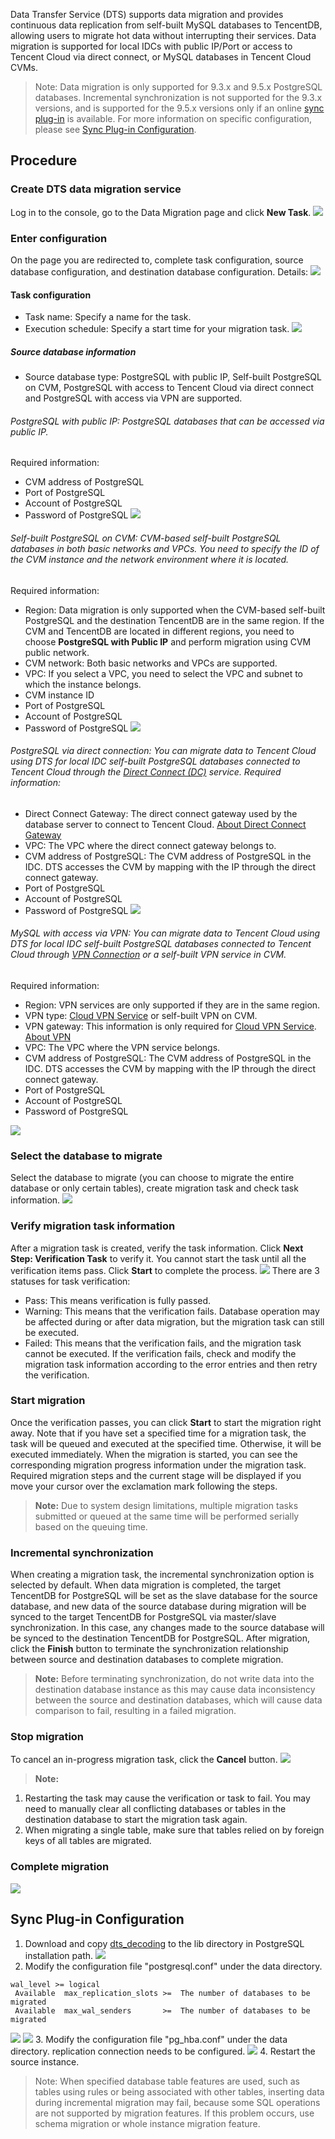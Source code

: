 Data Transfer Service (DTS) supports data migration and provides continuous data replication from self-built MySQL databases to TencentDB, allowing users to migrate hot data without interrupting their services. Data migration is supported for local IDCs with public IP/Port or access to Tencent Cloud via direct connect, or MySQL databases in Tencent Cloud CVMs.

>Note:
Data migration is only supported for 9.3.x and 9.5.x PostgreSQL databases. Incremental synchronization is not supported for the 9.3.x versions, and is supported for the 9.5.x versions only if an online [sync plug-in][1] is available. For more information on specific configuration, please see [Sync Plug-in Configuration](#.E5.90.8C.E6.AD.A5.E6.8F.92.E4.BB.B6.E9.85.8D.E7.BD.AE).

## Procedure

### Create DTS data migration service
Log in to the console, go to the Data Migration page and click **New Task**.
![](https://mc.qcloudimg.com/static/img/2ad6200dc53556f2c03f45e7a1af8320/image.png)
### Enter configuration
On the page you are redirected to, complete task configuration, source database configuration, and destination database configuration. Details:
![](https://main.qcloudimg.com/raw/19a5f00919d635d96aef413d7a63201f.png)
#### Task configuration
* Task name: Specify a name for the task.
* Execution schedule: Specify a start time for your migration task.
![](https://mc.qcloudimg.com/static/img/6d45bf22f31923704b6055f3f94f1781/image.png)
##### Source database information
* Source database type: PostgreSQL with public IP, Self-built PostgreSQL on CVM, PostgreSQL with access to Tencent Cloud via direct connect and PostgreSQL with access via VPN are supported.
###### PostgreSQL with public IP: PostgreSQL databases that can be accessed via public IP.
Required information:
* CVM address of PostgreSQL
* Port of PostgreSQL
* Account of PostgreSQL
* Password of PostgreSQL
![](https://main.qcloudimg.com/raw/b9135f84c4d8d92d947ebd093cd353f6.png)
###### Self-built PostgreSQL on CVM: CVM-based self-built PostgreSQL databases in both basic networks and VPCs. You need to specify the ID of the CVM instance and the network environment where it is located.
Required information:
* Region: Data migration is only supported when the CVM-based self-built PostgreSQL and the destination TencentDB are in the same region. If the CVM and TencentDB are located in different regions, you need to choose **PostgreSQL with Public IP** and perform migration using CVM public network.
* CVM network: Both basic networks and VPCs are supported.
* VPC: If you select a VPC, you need to select the VPC and subnet to which the instance belongs.
* CVM instance ID
* Port of PostgreSQL
* Account of PostgreSQL
* Password of PostgreSQL
![](https://main.qcloudimg.com/raw/cd7763bdc84eda652493d8ddd6e53f38.png)

###### PostgreSQL via direct connection: You can migrate data to Tencent Cloud using DTS for local IDC self-built PostgreSQL databases connected to Tencent Cloud through the [Direct Connect (DC)][2] service. Required information:
* Direct Connect Gateway: The direct connect gateway used by the database server to connect to Tencent Cloud. [About Direct Connect Gateway][3]
* VPC: The VPC where the direct connect gateway belongs to.
* CVM address of PostgreSQL: The CVM address of PostgreSQL in the IDC. DTS accesses the CVM by mapping with the IP through the direct connect gateway.
* Port of PostgreSQL
* Account of PostgreSQL
* Password of PostgreSQL
	![](https://main.qcloudimg.com/raw/2ed7d52a0c966284d74d78a662adbbe2.png)
		
###### MySQL with access via VPN: You can migrate data to Tencent Cloud using DTS for local IDC self-built PostgreSQL databases connected to Tencent Cloud through [VPN Connection][4] or a self-built VPN service in CVM.
Required information:
* Region: VPN services are only supported if they are in the same region.
* VPN type: [Cloud VPN Service][4] or self-built VPN on CVM.
* VPN gateway: This information is only required for [Cloud VPN Service][4]. [About VPN][5]
* VPC: The VPC where the VPN service belongs.
* CVM address of PostgreSQL: The CVM address of PostgreSQL in the IDC. DTS accesses the CVM by mapping with the IP through the direct connect gateway.
* Port of PostgreSQL
* Account of PostgreSQL
* Password of PostgreSQL
		
![](https://main.qcloudimg.com/raw/7599a0e9665796a1bc3d7e337606fcff.png)

### Select the database to migrate
 Select the database to migrate (you can choose to migrate the entire database or only certain tables), create migration task and check task information.
 ![](https://main.qcloudimg.com/raw/22aeb31026feb69a5478fe04bbcb2049.png)
### Verify migration task information
 After a migration task is created, verify the task information. Click **Next Step: Verification Task** to verify it. You cannot start the task until all the verification items pass. Click **Start** to complete the process.
![](https://main.qcloudimg.com/raw/5eea31c81b6fbf11ce2a800609f1cbbb.png)
There are 3 statuses for task verification:

 - Pass: This means verification is fully passed.
 - Warning: This means that the verification fails. Database operation may be affected during or after data migration, but the migration task can still be executed.
 - Failed: This means that the verification fails, and the migration task cannot be executed. If the verification fails, check and modify the migration task information according to the error entries and then retry the verification.

### Start migration
Once the verification passes, you can click **Start** to start the migration right away. Note that if you have set a specified time for a migration task, the task will be queued and executed at the specified time. Otherwise, it will be executed immediately.
When the migration is started, you can see the corresponding migration progress information under the migration task. Required migration steps and the current stage will be displayed if you move your cursor over the exclamation mark following the steps.
> **Note:**
> Due to system design limitations, multiple migration tasks submitted or queued at the same time will be performed serially based on the queuing time.

### Incremental synchronization
When creating a migration task, the incremental synchronization option is selected by default. When data migration is completed, the target TencentDB for PostgreSQL will be set as the slave database for the source database, and new data of the source database during migration will be synced to the target TencentDB for PostgreSQL via master/slave synchronization. In this case, any changes made to the source database will be synced to the destination TencentDB for PostgreSQL.
After migration, click the **Finish** button to terminate the synchronization relationship between source and destination databases to complete migration.
> **Note:**
> Before terminating synchronization, do not write data into the destination database instance as this may cause data inconsistency between the source and destination databases, which will cause data comparison to fail, resulting in a failed migration.

### Stop migration
To cancel an in-progress migration task, click the **Cancel** button.
![](https://main.qcloudimg.com/raw/48844d9bf0f005015b89c67c67ce0e68.png)

>**Note:**
1. Restarting the task may cause the verification or task to fail. You may need to manually clear all conflicting databases or tables in the destination database to start the migration task again.
2. When migrating a single table, make sure that tables relied on by foreign keys of all tables are migrated.

### Complete migration
![](https://main.qcloudimg.com/raw/4c6727dbdfcc9ced708406ca75ac97eb.png)

## Sync Plug-in Configuration
1. Download and copy [dts_decoding][1] to the lib directory in PostgreSQL installation path.
![](https://main.qcloudimg.com/raw/7958a443bc4564a95242949b2951d648.png)
2. Modify the configuration file "postgresql.conf" under the data directory.
```
wal_level >= logical
 Available  max_replication_slots >=  The number of databases to be migrated
 Available  max_wal_senders       >=  The number of databases to be migrated
 ```
![](https://main.qcloudimg.com/raw/231de9bb2bead27f73beed2a9279eeb4.png)
![](https://main.qcloudimg.com/raw/dd91f8795d5d8a06349e50b99ccb54ce.png)
3. Modify the configuration file "pg_hba.conf" under the data directory.
 replication connection needs to be configured. 
![](https://main.qcloudimg.com/raw/9ea1ec694a672b98f168a81ee7080c6a.png)
4. Restart the source instance.

>Note:
>When specified database table features are used, such as tables using rules or being associated with other tables, inserting data during incremental migration may fail, because some SQL operations are not supported by migration features. If this problem occurs, use schema migration or whole instance migration feature.














[1]:  https://main.qcloudimg.com/raw/97b6b39254c963fcafc228a9c565a2e0.zip
[2]:	https://cloud.tencent.com/product/dc
[3]:	https://cloud.tencent.com/document/product/216/549
[4]:	https://cloud.tencent.com/product/vpn
[5]:	https://cloud.tencent.com/product/vpn
[6]:	https://cloud.tencent.com/document/product/215/4956

